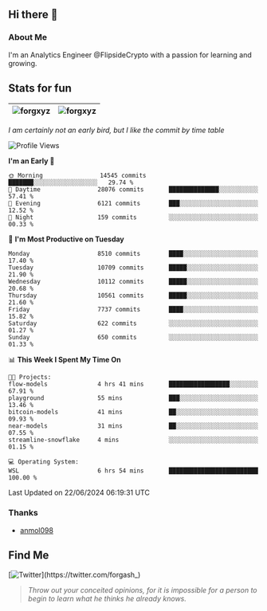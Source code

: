 ## Hi there 👋

### About Me

I'm an Analytics Engineer @FlipsideCrypto with a passion for learning and growing.
  
## Stats for fun

| <img align="center" src="https://github-readme-streak-stats.herokuapp.com/?user=forgxyz&theme=tokyonight" alt="forgxyz" /> | <img align="center" src="https://github-readme-stats.vercel.app/api?username=forgxyz&theme=tokyonight&show_icons=true" alt="forgxyz" /> |
| ------------- |------------- |

*I am certainly not an early bird, but I like the commit by time table*  

<!--START_SECTION:waka-->
![Profile Views](http://img.shields.io/badge/Profile%20Views-0-blue)

**I'm an Early 🐤** 

```text
🌞 Morning                14545 commits       ███████░░░░░░░░░░░░░░░░░░   29.74 % 
🌆 Daytime                28076 commits       ██████████████░░░░░░░░░░░   57.41 % 
🌃 Evening                6121 commits        ███░░░░░░░░░░░░░░░░░░░░░░   12.52 % 
🌙 Night                  159 commits         ░░░░░░░░░░░░░░░░░░░░░░░░░   00.33 % 
```
📅 **I'm Most Productive on Tuesday** 

```text
Monday                   8510 commits        ████░░░░░░░░░░░░░░░░░░░░░   17.40 % 
Tuesday                  10709 commits       █████░░░░░░░░░░░░░░░░░░░░   21.90 % 
Wednesday                10112 commits       █████░░░░░░░░░░░░░░░░░░░░   20.68 % 
Thursday                 10561 commits       █████░░░░░░░░░░░░░░░░░░░░   21.60 % 
Friday                   7737 commits        ████░░░░░░░░░░░░░░░░░░░░░   15.82 % 
Saturday                 622 commits         ░░░░░░░░░░░░░░░░░░░░░░░░░   01.27 % 
Sunday                   650 commits         ░░░░░░░░░░░░░░░░░░░░░░░░░   01.33 % 
```


📊 **This Week I Spent My Time On** 

```text
🐱‍💻 Projects: 
flow-models              4 hrs 41 mins       █████████████████░░░░░░░░   67.91 % 
playground               55 mins             ███░░░░░░░░░░░░░░░░░░░░░░   13.46 % 
bitcoin-models           41 mins             ██░░░░░░░░░░░░░░░░░░░░░░░   09.93 % 
near-models              31 mins             ██░░░░░░░░░░░░░░░░░░░░░░░   07.55 % 
streamline-snowflake     4 mins              ░░░░░░░░░░░░░░░░░░░░░░░░░   01.15 % 

💻 Operating System: 
WSL                      6 hrs 54 mins       █████████████████████████   100.00 % 
```


 Last Updated on 22/06/2024 06:19:31 UTC
<!--END_SECTION:waka-->

### Thanks
 - [anmol098](https://github.com/anmol098/waka-readme-stats/)
  
## Find Me
[![Twitter](https://img.shields.io/twitter/url/https/twitter.com/forgash_.svg?style=social&label=Follow%20%40forgash_)](https://twitter.com/forgash_)


> *Throw out your conceited opinions, for it is impossible for a person to begin to learn what he thinks he already knows.* 
